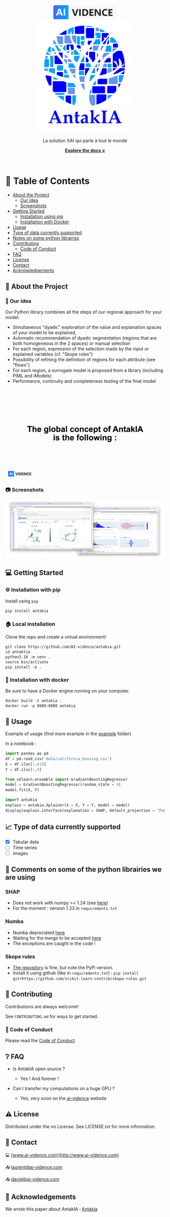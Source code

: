 <div align="center">

  <img src="antakia/assets/logo_ai-vidence.png" alt="logo" width="200" height="auto" />
  </br>
  <img src="antakia/assets/logo_antakia.png" alt="logo" width="300" height="auto" />
  <p>
    La solution XAI qui parle à tout le monde
  </p>

  <a href="https://ai-vidence.github.io/antakia/"><strong>Explore the docs »</strong></a>

</div>

<br />

<!-- Table of Contents -->

# :notebook_with_decorative_cover: Table of Contents

- [About the Project](#star2-about-the-project)
  - [Our idea](#thought_balloon-our-idea)
  - [Screenshots](#camera-screenshots)
- [Getting Started](#computer-getting-started)
  - [Installation using pip](#gear-installation-with-pip)
  - [Installation with Docker](#whale-installation-with-docker)
- [Usage](#eyes-usage)
- [Type of data currently supported](#chart_with_upwards_trend-type-of-data-currently-supported)
- [Notes on some python librairies](#snake-comments-on-some-of-the-python-librairies-we-are-using)
- [Contributing](#wave-contributing)
  - [Code of Conduct](#scroll-code-of-conduct)
- [FAQ](#grey_question-faq)
- [License](#warning-license)
- [Contact](#handshake-contact)
- [Acknowledgements](#gem-acknowledgements)

<!-- About the Project -->

## :star2: About the Project

<!-- Notre idée -->

### :thought_balloon: Our idea

Our Python library combines all the steps of our regional approach for your model:

- Simultaneous "dyadic" exploration of the value and explanation spaces of your model to be explained,
- Automatic recommendation of dyadic segmentation (regions that are both homogeneous in the 2 spaces) or manual selection
- For each region, expression of the selection made by the input or explained variables (cf. "Skope rules")
- Possibility of refining the definition of regions for each attribute (see "flows")
- For each region, a surrogate model is proposed from a library (including PiML and iModels)
- Performance, continuity and completeness testing of the final model

<div align="center"> 
  <img src="assets_git/gif_antakia.gif" alt="AntaKIA idea" />
</div>

<!-- Screenshots -->

### :camera: Screenshots

<div align="center"> 
  <img src="assets_git/git_screen.png" alt="screenshot" />
</div>

<!-- Getting Started -->

## :computer: Getting Started

<!-- Installation -->

### :gear: Installation with pip

Install using `pip`

```
pip install antakia
```

<!-- V-env -->

### :house: Local installation

Clone the repo and create a virtual environment!

```
git clone https://github.com/AI-vidence/antakia.git
cd antaktia
python3.10 -m venv .
source bin/activate
pip install -e .
```

### :whale: Installation with docker

Be sure to have a Docker engine running on your computer.

```
docker build -t antakia .
docker run -p 8888:8888 antakia
```

<!-- Usage -->

## :eyes: Usage

Example of usage (find more example in the <a href="https://code.ai-vidence.com/laurent/antakia/">example</a> folder)

In a notebook :

```python
import pandas as pd
df = pd.read_csv('data/california_housing.csv')
X = df.iloc[:,0:8]
Y = df.iloc[:,9]
```

```python
from sklearn.ensemble import GradientBoostingRegressor
model = GradientBoostingRegressor(random_state = 9)
model.fit(X, Y)
```

```python
import antakia
explain = antakia.Xplainer(X = X, Y = Y, model = model)
display(explain.interface(explanation = SHAP, default_projection = "PaCMAP"))
```

<!-- Roadmap -->

## :chart_with_upwards_trend: Type of data currently supported

- [x] Tabular data
- [ ] Time series
- [ ] Images

<!-- Note sur les librairies -->

## :snake: Comments on some of the python librairies we are using

### SHAP

- Does not work with numpy >= 1.24 (see [here](https://github.com/slundberg/shap/issues/2911))
- For the moment : version 1.23 in `requirements.txt`

### Numba

- Numba depreciated [here](https://github.com/slundberg/shap/issues/2909)
- Waiting for the merge to be accepted [here](https://github.com/dsgibbons/shap/pull/9)
- The exceptions are caught in the code !

### Skope rules

- [The repository](https://github.com/scikit-learn-contrib/skope-rules) is fine, but note the PyPi version.
- Install it using github (like in `requirements.txt`) : `pip install git+https://github.com/scikit-learn-contrib/skope-rules.git`

<!-- Contributing -->

## :wave: Contributing

Contributions are always welcome!

See `CONTRIBUTING.md` for ways to get started.

<!-- Code of Conduct -->

### :scroll: Code of Conduct

Please read the [Code of Conduct](https://github.com/Louis3797/awesome-readme-template/blob/master/CODE_OF_CONDUCT.md)

<!-- FAQ -->

## :grey_question: FAQ

- Is AntakIA open source ?

  - Yes ! And forever !

- Can I transfer my computations on a huge GPU ?

  - Yes, very soon on the [ai-vidence](http://www.ai-vidence.com) website

<!-- License -->

## :warning: License

Distributed under the no License. See LICENSE.txt for more information.

<!-- Contact -->

## :handshake: Contact

:computer: [www.ai-vidence.com](http://www.ai-vidence.com)

:inbox_tray: laurent@ai-vidence.com

:inbox_tray: david@ai-vidence.com

<!-- Acknowledgments -->

## :gem: Acknowledgements

We wrote this paper about AntakIA :
[Antakia](www.ai-vidence.com)
